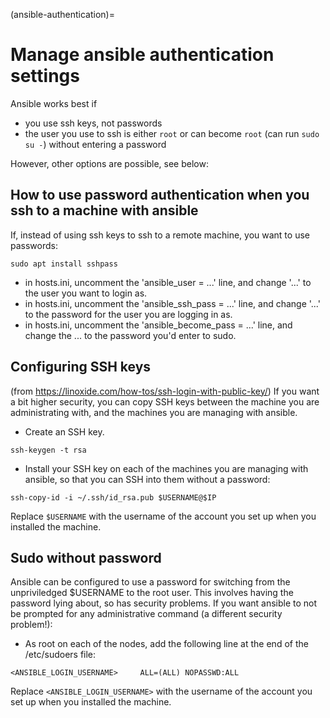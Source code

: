 (ansible-authentication)=

# Manage ansible authentication settings

Ansible works best if

- you use ssh keys, not passwords
- the user you use to ssh is either `root` or can become `root` (can run `sudo su -`) without entering a password

However, other options are possible, see below:

## How to use password authentication when you ssh to a machine with ansible

If, instead of using ssh keys to ssh to a remote machine, you want to use passwords:

```
sudo apt install sshpass
```

- in hosts.ini, uncomment the 'ansible_user = ...' line, and change '...' to the user you want to login as.
- in hosts.ini, uncomment the 'ansible_ssh_pass = ...' line, and change '...' to the password for the user you are logging in as.
- in hosts.ini, uncomment the 'ansible_become_pass = ...' line, and change the ... to the password you'd enter to sudo.

## Configuring SSH keys

(from <https://linoxide.com/how-tos/ssh-login-with-public-key/>) If you
want a bit higher security, you can copy SSH keys between the machine
you are administrating with, and the machines you are managing with
ansible.

- Create an SSH key.

```
ssh-keygen -t rsa
```

- Install your SSH key on each of the machines you are managing with
  ansible, so that you can SSH into them without a password:

```
ssh-copy-id -i ~/.ssh/id_rsa.pub $USERNAME@$IP
```

Replace `$USERNAME` with the username of the account you set up when
you installed the machine.

## Sudo without password

Ansible can be configured to use a password for switching from the
unpriviledged \$USERNAME to the root user. This involves having the
password lying about, so has security problems. If you want ansible to
not be prompted for any administrative command (a different security
problem!):

- As root on each of the nodes, add the following line at the end of
  the /etc/sudoers file:

```
<ANSIBLE_LOGIN_USERNAME>     ALL=(ALL) NOPASSWD:ALL
```

Replace `<ANSIBLE_LOGIN_USERNAME>` with the username of the account
you set up when you installed the machine.
